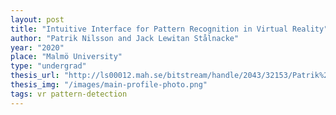 ```yaml
---
layout: post
title: "Intuitive Interface for Pattern Recognition in Virtual Reality"
author: "Patrik Nilsson and Jack Lewitan Stålnacke"
year: "2020"
place: "Malmö University"
type: "undergrad"
thesis_url: "http://ls00012.mah.se/bitstream/handle/2043/32153/Patrik%20Nilsson%20Jack%20Lewitan%20St%c3%a5lnacke.pdf?sequence=1&isAllowed=y"
thesis_img: "/images/main-profile-photo.png"
tags: vr pattern-detection
---
```

